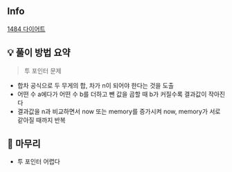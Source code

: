 ## Info
[1484 다이어트](https://www.acmicpc.net/problem/1484)

## 💡 풀이 방법 요약
> 투 포인터 문제
- 합차 공식으로 두 무게의 합, 차가 n이 되어야 한다는 것을 도출
- 어떤 수 a에다가 어떤 수 b를 더하고 뺀 값을 곱할 때 b가 커질수록 결과값이 작아진다
- 결과값을 n과 비교하면서 now 또는 memory를 증가시켜 now, memory가 서로 같아질 때까지 반복

## 🙂 마무리
- 투 포인터 어렵다